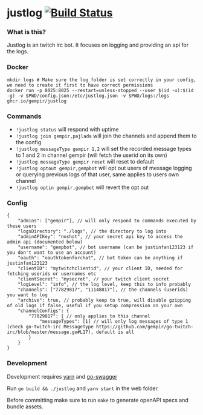 # justlog [![Build Status](https://github.com/gempir/justlog/workflows/ci/badge.svg)](https://github.com/gempir/justlog/actions?query=workflow%3Aci)

### What is this?
Justlog is an twitch irc bot. It focuses on logging and providing an api for the logs.

### Docker

```
mkdir logs # Make sure the log folder is set correctly in your config, we need to create it first to have correct permissions
docker run -p 8025:8025 --restart=unless-stopped --user $(id -u):$(id -g) -v $PWD/config.json:/etc/justlog.json -v $PWD/logs:/logs ghcr.io/gempir/justlog
```

### Commands
- `!justlog status` will respond with uptime
- `!justlog join gempir,pajlada` will join the channels and append them to the config
- `!justlog messageType gempir 1,2` will set the recorded message types to 1 and 2 in channel gempir (will fetch the userid on its own) 
- `!justlog messageType gempir reset` will reset to default 
- `!justlog optout gempir,gempbot` will opt out users of message logging or querying previous logs of that user, same applies to users own channel
- `!justlog optin gempir,gempbot` will revert the opt out

### Config

```
{
    "admins": ["gempir"], // will only respond to commands executed by these users
    "logsDirectory": "./logs", // the directory to log into
    "adminAPIKey": "noshot", // your secret api key to access the admin api (documented below)
    "username": "gempbot", // bot username (can be justinfan123123 if you don't want to use an account)
    "oauth": "oauthtokenforchat", // bot token can be anything if justinfan123123
    "clientID": "mytwitchclientid", // your client ID, needed for fetching userids or usernames etc
    "clientSecret": "mysecret", // your twitch client secret
    "logLevel": "info", // the log level, keep this to info probably
    "channels": ["77829817", "11148817"], // the channels (userids) you want to log
    "archive": true, // probably keep to true, will disable gzipping of old logs if false, useful if you setup compression on your own
    "channelConfigs": {
        "77829817": { // only applies to this channel
            "messageTypes": [1] // will only log messages of type 1 (check go-twitch-irc MessageType https://github.com/gempir/go-twitch-irc/blob/master/message.go#L17), default is all 
        }
    }
}
```

### Development

Development requires [yarn](https://classic.yarnpkg.com/) and [go-swagger](https://goswagger.io/)

Run `go build && ./justlog` and `yarn start` in the web folder. 

Before committing make sure to run `make` to generate openAPI specs and bundle assets.
